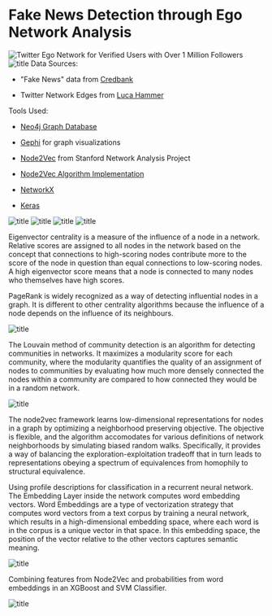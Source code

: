 # Fake News Detection through Ego Network Analysis

![Twitter Ego Network for Verified Users with Over 1 Million Followers](https://github.com/briansrebrenik/Final_Project/blob/master/network_screenshots/new2/screenshot_074045.png)
![title](https://github.com/briansrebrenik/Final_Project/blob/master/network_screenshots/new2/final.png)
Data Sources:

* "Fake News" data from [Credbank](http://compsocial.github.io/CREDBANK-data/)

* Twitter Network Edges from [Luca Hammer](https://github.com/lucahammer)

Tools Used:
* [Neo4j Graph Database](https://neo4j.com/)

* [Gephi](https://gephi.org/) for graph visualizations

* [Node2Vec](https://snap.stanford.edu/node2vec/) from Stanford Network Analysis Project

* [Node2Vec Algorithm Implementation](https://github.com/eliorc/node2vec)

* [NetworkX](https://networkx.github.io/)

* [Keras](https://keras.io/)



![title](https://github.com/briansrebrenik/Final_Project/blob/master/presentation_screenshots/Final%20Project1.jpg)
![title](https://github.com/briansrebrenik/Final_Project/blob/master/presentation_screenshots/Final%20Project2.jpg)
![title](https://github.com/briansrebrenik/Final_Project/blob/master/presentation_screenshots/Final%20Project3.jpg)
![title](https://github.com/briansrebrenik/Final_Project/blob/master/presentation_screenshots/Final%20Project4.jpg)

Eigenvector centrality is a measure of the influence of a node in a network. Relative scores are assigned to all nodes in the network based on the concept that connections to high-scoring nodes contribute more to the score of the node in question than equal connections to low-scoring nodes. A high eigenvector score means that a node is connected to many nodes who themselves have high scores.

PageRank is widely recognized as a way of detecting influential nodes in a graph. It is different to other centrality algorithms because the influence of a node depends on the influence of its neighbours.

![title](https://github.com/briansrebrenik/Final_Project/blob/master/presentation_screenshots/Final%20Project5.jpg)

The Louvain method of community detection is an algorithm for detecting communities in networks. It maximizes a modularity score for each community, where the modularity quantifies the quality of an assignment of nodes to communities by evaluating how much more densely connected the nodes within a community are compared to how connected they would be in a random network.

![title](https://github.com/briansrebrenik/Final_Project/blob/master/presentation_screenshots/Final%20Project6.jpg)

The node2vec framework learns low-dimensional representations for nodes in a graph by optimizing a neighborhood preserving objective. The objective is flexible, and the algorithm accomodates for various definitions of network neighborhoods by simulating biased random walks. Specifically, it provides a way of balancing the exploration-exploitation tradeoff that in turn leads to representations obeying a spectrum of equivalences from homophily to structural equivalence.

Using profile descriptions for classification in a recurrent neural network. The Embedding Layer inside the network computes word embedding vectors. Word Embeddings are a type of vectorization strategy that computes word vectors from a text corpus by training a neural network, which results in a high-dimensional embedding space, where each word is in the corpus is a unique vector in that space. In this embedding space, the position of the vector relative to the other vectors captures semantic meaning.

![title](https://github.com/briansrebrenik/Final_Project/blob/master/presentation_screenshots/Final%20Project7.jpg)

Combining features from Node2Vec and probabilities from word embeddings in an XGBoost and SVM Classifier.

![title](https://github.com/briansrebrenik/Final_Project/blob/master/presentation_screenshots/Final%20Project8.jpg)
